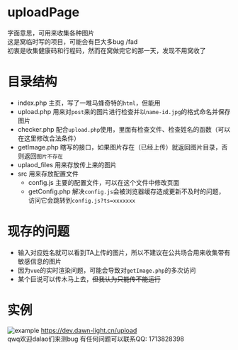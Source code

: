 # uploadPage
字面意思，可用来收集各种图片  
这是窝临时写的项目，可能会有巨大多bug /fad  
初衷是收集健康码和行程码，然而在窝做完它的那一天，发现不用窝收了

# 目录结构
- index.php       主页，写了一堆马蜂奇特的`html`，但能用  
- upload.php      用来对`post`来的图片进行检查并以`name-id.jpg`的格式命名并保存图片  
- checker.php     配合`upload.php`使用，里面有检查文件、检查姓名的函数（可以在这里修改合法条件）  
- getImage.php    瞎写的接口，如果图片存在（已经上传）就返回图片目录，否则返回`图片不存在`  
- uplaod_files    用来存放传上来的图片  
- src   用来存放配置文件
  - config.js     主要的配置文件，可以在这个文件中修改页面
  - getConfig.php 解决`config.js`会被浏览器缓存造成更新不及时的问题，访问它会跳转到`config.js?ts=xxxxxxx`  


# 现存的问题
- 输入对应姓名就可以看到TA上传的图片，所以不建议在公共场合用来收集带有敏感信息的图片
- 因为`vue`的实时渲染问题，可能会导致对`getImage.php`的多次访问
- 某个巨说可以传木马上去，~~但我认为只能传不能运行~~

# 实例
![example](https://camo.githubusercontent.com/0f547ccab827880fc0e878a3ec408390d6b45caff071279456c75b6c500ce5c3/68747470733a2f2f6465762e6461776e2d6c696768742e636e2f75706c6f61642f312e706e67)
<https://dev.dawn-light.cn/upload>  
qwq欢迎dalao们来测bug  有任何问题可以联系QQ: 1713828398
